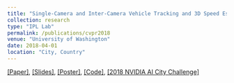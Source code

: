 ```yaml
---
title: "Single-Camera and Inter-Camera Vehicle Tracking and 3D Speed Estimation based on Fusion of Visual and Semantic Features "
collection: research
type: "IPL Lab"
permalink: /publications/cvpr2018
venue: "University of Washington"
date: 2018-04-01
location: "City, Country"
---
```

[[Paper]](http://openaccess.thecvf.com/content_cvpr_2018_workshops/papers/w3/Tang_Single-Camera_and_Inter-Camera_CVPR_2018_paper.pdf), 
[[Slides]](https://alexxiao95.github.io/publications/cvprw/cvpr_slides.pdf),
[[Poster]](https://alexxiao95.github.io/publications/cvprw/cvpr_poster.pdf),
[[Code]](https://github.com/AlexXiao95/2018AICity_TeamUW), 
[[2018 NVIDIA AI City Challenge]](https://www.aicitychallenge.org/2018-ai-city-challenge/)